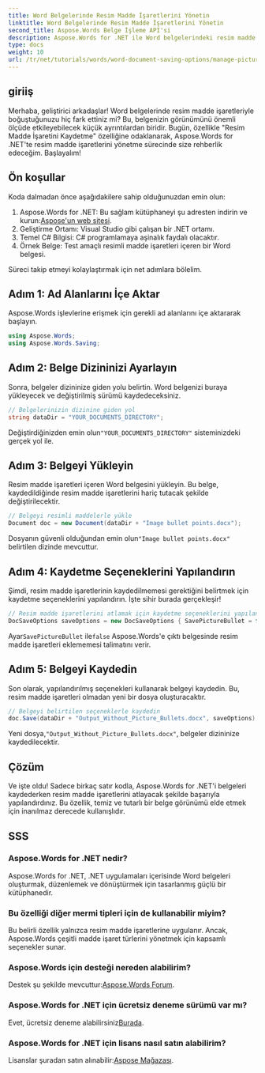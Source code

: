 ```yaml
---
title: Word Belgelerinde Resim Madde İşaretlerini Yönetin
linktitle: Word Belgelerinde Resim Madde İşaretlerini Yönetin
second_title: Aspose.Words Belge İşleme API'si
description: Aspose.Words for .NET ile Word belgelerindeki resim madde işaretlerini etkili bir şekilde nasıl yöneteceğinizi keşfedin. Bu kapsamlı kılavuz, ortamınızı kurma, kaydetme seçeneklerini yapılandırma adımlarında size yol gösterir.
type: docs
weight: 10
url: /tr/net/tutorials/words/word-document-saving-options/manage-picture-bullet/
---
```

## giriiş

Merhaba, geliştirici arkadaşlar! Word belgelerinde resim madde işaretleriyle boğuştuğunuzu hiç fark ettiniz mi? Bu, belgenizin görünümünü önemli ölçüde etkileyebilecek küçük ayrıntılardan biridir. Bugün, özellikle "Resim Madde İşaretini Kaydetme" özelliğine odaklanarak, Aspose.Words for .NET'te resim madde işaretlerini yönetme sürecinde size rehberlik edeceğim. Başlayalım!

## Ön koşullar

Koda dalmadan önce aşağıdakilere sahip olduğunuzdan emin olun:

1.  Aspose.Words for .NET: Bu sağlam kütüphaneyi şu adresten indirin ve kurun:[Aspose'un web sitesi](https://releases.aspose.com/words/net/).
2. Geliştirme Ortamı: Visual Studio gibi çalışan bir .NET ortamı.
3. Temel C# Bilgisi: C# programlamaya aşinalık faydalı olacaktır.
4. Örnek Belge: Test amaçlı resimli madde işaretleri içeren bir Word belgesi.

Süreci takip etmeyi kolaylaştırmak için net adımlara bölelim.

## Adım 1: Ad Alanlarını İçe Aktar

Aspose.Words işlevlerine erişmek için gerekli ad alanlarını içe aktararak başlayın.

```csharp
using Aspose.Words;
using Aspose.Words.Saving;
```

## Adım 2: Belge Dizininizi Ayarlayın

Sonra, belgeler dizininize giden yolu belirtin. Word belgenizi buraya yükleyecek ve değiştirilmiş sürümü kaydedeceksiniz.

```csharp
// Belgelerinizin dizinine giden yol
string dataDir = "YOUR_DOCUMENTS_DIRECTORY";
```

 Değiştirdiğinizden emin olun`"YOUR_DOCUMENTS_DIRECTORY"` sisteminizdeki gerçek yol ile.

## Adım 3: Belgeyi Yükleyin

Resim madde işaretleri içeren Word belgesini yükleyin. Bu belge, kaydedildiğinde resim madde işaretlerini hariç tutacak şekilde değiştirilecektir.

```csharp
// Belgeyi resimli maddelerle yükle
Document doc = new Document(dataDir + "Image bullet points.docx");
```

 Dosyanın güvenli olduğundan emin olun`"Image bullet points.docx"` belirtilen dizinde mevcuttur.

## Adım 4: Kaydetme Seçeneklerini Yapılandırın

Şimdi, resim madde işaretlerinin kaydedilmemesi gerektiğini belirtmek için kaydetme seçeneklerini yapılandırın. İşte sihir burada gerçekleşir!

```csharp
// Resim madde işaretlerini atlamak için kaydetme seçeneklerini yapılandırın
DocSaveOptions saveOptions = new DocSaveOptions { SavePictureBullet = false };
```

 Ayar`SavePictureBullet` ile`false` Aspose.Words'e çıktı belgesinde resim madde işaretleri eklememesi talimatını verir.

## Adım 5: Belgeyi Kaydedin

Son olarak, yapılandırılmış seçenekleri kullanarak belgeyi kaydedin. Bu, resim madde işaretleri olmadan yeni bir dosya oluşturacaktır.

```csharp
// Belgeyi belirtilen seçeneklerle kaydedin
doc.Save(dataDir + "Output_Without_Picture_Bullets.docx", saveOptions);
```

 Yeni dosya,`"Output_Without_Picture_Bullets.docx"`, belgeler dizininize kaydedilecektir.

## Çözüm

Ve işte oldu! Sadece birkaç satır kodla, Aspose.Words for .NET'i belgeleri kaydederken resim madde işaretlerini atlayacak şekilde başarıyla yapılandırdınız. Bu özellik, temiz ve tutarlı bir belge görünümü elde etmek için inanılmaz derecede kullanışlıdır.

## SSS

### Aspose.Words for .NET nedir?
Aspose.Words for .NET, .NET uygulamaları içerisinde Word belgeleri oluşturmak, düzenlemek ve dönüştürmek için tasarlanmış güçlü bir kütüphanedir.

### Bu özelliği diğer mermi tipleri için de kullanabilir miyim?
Bu belirli özellik yalnızca resim madde işaretlerine uygulanır. Ancak, Aspose.Words çeşitli madde işaret türlerini yönetmek için kapsamlı seçenekler sunar.

### Aspose.Words için desteği nereden alabilirim?
 Destek şu şekilde mevcuttur:[Aspose.Words Forum](https://forum.aspose.com/c/words/8).

### Aspose.Words for .NET için ücretsiz deneme sürümü var mı?
 Evet, ücretsiz deneme alabilirsiniz[Burada](https://releases.aspose.com/).

### Aspose.Words for .NET için lisans nasıl satın alabilirim?
 Lisanslar şuradan satın alınabilir:[Aspose Mağazası](https://purchase.aspose.com/buy).